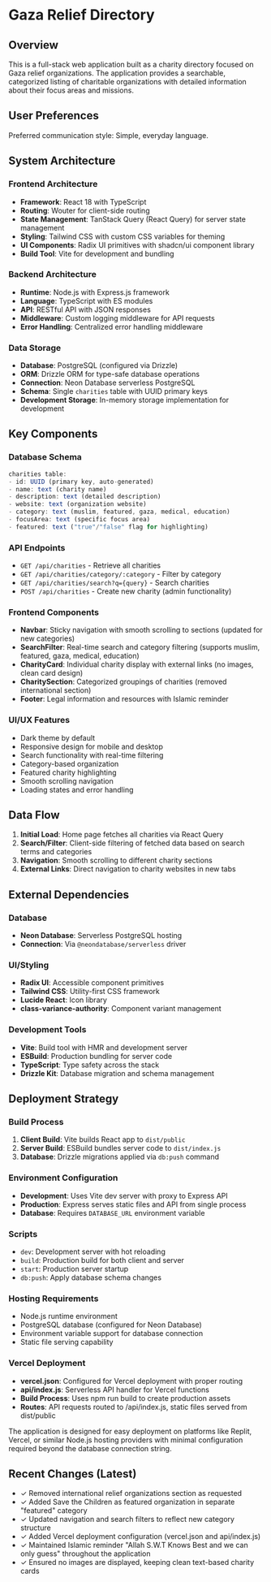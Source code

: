 # Gaza Relief Directory

## Overview

This is a full-stack web application built as a charity directory focused on Gaza relief organizations. The application provides a searchable, categorized listing of charitable organizations with detailed information about their focus areas and missions.

## User Preferences

Preferred communication style: Simple, everyday language.

## System Architecture

### Frontend Architecture
- **Framework**: React 18 with TypeScript
- **Routing**: Wouter for client-side routing
- **State Management**: TanStack Query (React Query) for server state management
- **Styling**: Tailwind CSS with custom CSS variables for theming
- **UI Components**: Radix UI primitives with shadcn/ui component library
- **Build Tool**: Vite for development and bundling

### Backend Architecture
- **Runtime**: Node.js with Express.js framework
- **Language**: TypeScript with ES modules
- **API**: RESTful API with JSON responses
- **Middleware**: Custom logging middleware for API requests
- **Error Handling**: Centralized error handling middleware

### Data Storage
- **Database**: PostgreSQL (configured via Drizzle)
- **ORM**: Drizzle ORM for type-safe database operations
- **Connection**: Neon Database serverless PostgreSQL
- **Schema**: Single `charities` table with UUID primary keys
- **Development Storage**: In-memory storage implementation for development

## Key Components

### Database Schema
```typescript
charities table:
- id: UUID (primary key, auto-generated)
- name: text (charity name)
- description: text (detailed description)
- website: text (organization website)
- category: text (muslim, featured, gaza, medical, education)
- focusArea: text (specific focus area)
- featured: text ("true"/"false" flag for highlighting)
```

### API Endpoints
- `GET /api/charities` - Retrieve all charities
- `GET /api/charities/category/:category` - Filter by category
- `GET /api/charities/search?q={query}` - Search charities
- `POST /api/charities` - Create new charity (admin functionality)

### Frontend Components
- **Navbar**: Sticky navigation with smooth scrolling to sections (updated for new categories)
- **SearchFilter**: Real-time search and category filtering (supports muslim, featured, gaza, medical, education)
- **CharityCard**: Individual charity display with external links (no images, clean card design)
- **CharitySection**: Categorized groupings of charities (removed international section)
- **Footer**: Legal information and resources with Islamic reminder

### UI/UX Features
- Dark theme by default
- Responsive design for mobile and desktop
- Search functionality with real-time filtering
- Category-based organization
- Featured charity highlighting
- Smooth scrolling navigation
- Loading states and error handling

## Data Flow

1. **Initial Load**: Home page fetches all charities via React Query
2. **Search/Filter**: Client-side filtering of fetched data based on search terms and categories
3. **Navigation**: Smooth scrolling to different charity sections
4. **External Links**: Direct navigation to charity websites in new tabs

## External Dependencies

### Database
- **Neon Database**: Serverless PostgreSQL hosting
- **Connection**: Via `@neondatabase/serverless` driver

### UI/Styling
- **Radix UI**: Accessible component primitives
- **Tailwind CSS**: Utility-first CSS framework
- **Lucide React**: Icon library
- **class-variance-authority**: Component variant management

### Development Tools
- **Vite**: Build tool with HMR and development server
- **ESBuild**: Production bundling for server code
- **TypeScript**: Type safety across the stack
- **Drizzle Kit**: Database migration and schema management

## Deployment Strategy

### Build Process
1. **Client Build**: Vite builds React app to `dist/public`
2. **Server Build**: ESBuild bundles server code to `dist/index.js`
3. **Database**: Drizzle migrations applied via `db:push` command

### Environment Configuration
- **Development**: Uses Vite dev server with proxy to Express API
- **Production**: Express serves static files and API from single process
- **Database**: Requires `DATABASE_URL` environment variable

### Scripts
- `dev`: Development server with hot reloading
- `build`: Production build for both client and server
- `start`: Production server startup
- `db:push`: Apply database schema changes

### Hosting Requirements
- Node.js runtime environment
- PostgreSQL database (configured for Neon Database)
- Environment variable support for database connection
- Static file serving capability

### Vercel Deployment
- **vercel.json**: Configured for Vercel deployment with proper routing
- **api/index.js**: Serverless API handler for Vercel functions
- **Build Process**: Uses npm run build to create production assets
- **Routes**: API requests routed to /api/index.js, static files served from dist/public

The application is designed for easy deployment on platforms like Replit, Vercel, or similar Node.js hosting providers with minimal configuration required beyond the database connection string.

## Recent Changes (Latest)
- ✓ Removed international relief organizations section as requested
- ✓ Added Save the Children as featured organization in separate "featured" category
- ✓ Updated navigation and search filters to reflect new category structure
- ✓ Added Vercel deployment configuration (vercel.json and api/index.js)
- ✓ Maintained Islamic reminder "Allah S.W.T Knows Best and we can only guess" throughout the application
- ✓ Ensured no images are displayed, keeping clean text-based charity cards